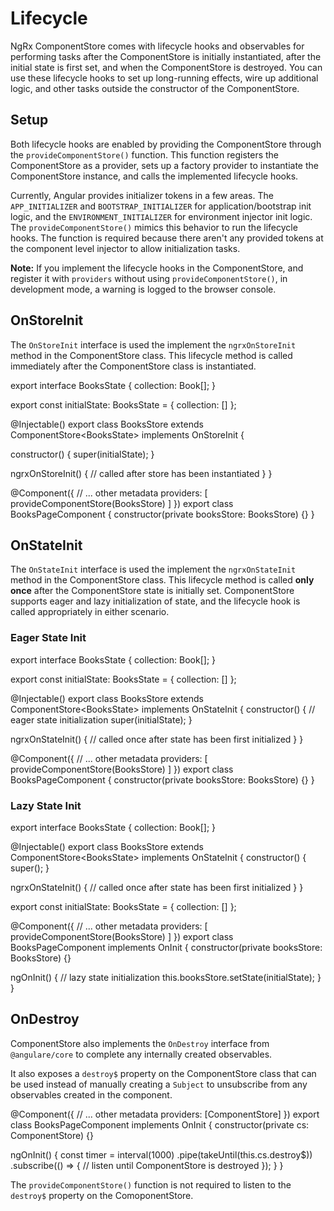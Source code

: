 # Lifecycle

NgRx ComponentStore comes with lifecycle hooks and observables for performing tasks after the ComponentStore is initially instantiated, after the initial state is first set, and when the ComponentStore is destroyed. You can use these lifecycle hooks to set up long-running effects, wire up additional logic, and other tasks outside the constructor of the ComponentStore.

## Setup

Both lifecycle hooks are enabled by providing the ComponentStore through the `provideComponentStore()` function. This function registers the ComponentStore as a provider, sets up a factory provider to instantiate the ComponentStore instance, and calls the implemented lifecycle hooks.

Currently, Angular provides initializer tokens in a few areas. The `APP_INITIALIZER` and `BOOTSTRAP_INITIALIZER` for application/bootstrap init logic, and the `ENVIRONMENT_INITIALIZER` for environment injector init logic. The `provideComponentStore()` mimics this behavior to run the lifecycle hooks. The function is required because there aren't any provided tokens at the component level injector to allow initialization tasks.

<div class="alert is-important">

**Note:** If you implement the lifecycle hooks in the ComponentStore, and register it with `providers` without using `provideComponentStore()`, in development mode, a warning is logged to the browser console.

</div>

## OnStoreInit

The `OnStoreInit` interface is used the implement the `ngrxOnStoreInit` method in the ComponentStore class. This lifecycle method is called immediately after the ComponentStore class is instantiated.

<code-example header="books.store.ts">
export interface BooksState {
  collection: Book[];
}

export const initialState: BooksState = {
  collection: []
};

@Injectable()
export class BooksStore extends ComponentStore&lt;BooksState&gt; implements OnStoreInit {

  constructor() {
    super(initialState);
  }

  ngrxOnStoreInit() {
    // called after store has been instantiated
  }
}
</code-example>

<code-example header="books-page.component.ts">
@Component({
  // ... other metadata
  providers: [
    provideComponentStore(BooksStore)
  ]
})
export class BooksPageComponent {
  constructor(private booksStore: BooksStore) {}
}
</code-example>

## OnStateInit

The `OnStateInit` interface is used the implement the `ngrxOnStateInit` method in the ComponentStore class. This lifecycle method is called **only once** after the ComponentStore state is initially set. ComponentStore supports eager and lazy initialization of state, and the lifecycle hook is called appropriately in either scenario.

### Eager State Init

<code-example header="books.store.ts">
export interface BooksState {
  collection: Book[];
}

export const initialState: BooksState = {
  collection: []
};

@Injectable()
export class BooksStore extends ComponentStore&lt;BooksState&gt; implements OnStateInit {
  constructor() {
    // eager state initialization
    super(initialState);
  }

  ngrxOnStateInit() {
    // called once after state has been first initialized
  }
}
</code-example>

<code-example header="books-page.component.ts">
@Component({
  // ... other metadata
  providers: [
    provideComponentStore(BooksStore)
  ]
})
export class BooksPageComponent {
  constructor(private booksStore: BooksStore) {}
}
</code-example>

### Lazy State Init

<code-example header="books.store.ts">
export interface BooksState {
  collection: Book[];
}

@Injectable()
export class BooksStore extends ComponentStore&lt;BooksState&gt; implements OnStateInit {
  constructor() {
    super();
  }

  ngrxOnStateInit() {
    // called once after state has been first initialized
  }
}

export const initialState: BooksState = {
  collection: []
};
</code-example>

<code-example header="books-page.component.ts">
@Component({
  // ... other metadata
  providers: [
    provideComponentStore(BooksStore)
  ]
})
export class BooksPageComponent implements OnInit {
  constructor(private booksStore: BooksStore) {}

  ngOnInit() {
    // lazy state initialization
    this.booksStore.setState(initialState);
  }
}
</code-example>

## OnDestroy

ComponentStore also implements the `OnDestroy` interface from `@angulare/core` to complete any internally created observables.

It also exposes a `destroy$` property on the ComponentStore class that can be used instead of manually creating a `Subject` to unsubscribe from any observables created in the component.

<code-example header="books-page.component.ts">
@Component({
  // ... other metadata
  providers: [ComponentStore]
})
export class BooksPageComponent implements OnInit {
  constructor(private cs: ComponentStore) {}

  ngOnInit() {
    const timer = interval(1000)
      .pipe(takeUntil(this.cs.destroy$))
      .subscribe(() =&gt; {
        // listen until ComponentStore is destroyed
      });
  }
}
</code-example>

The `provideComponentStore()` function is not required to listen to the `destroy$` property on the ComoponentStore.
